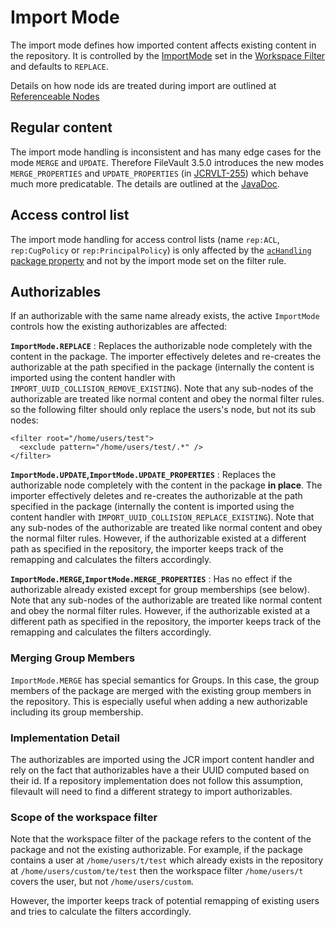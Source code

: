 <!--
   Licensed to the Apache Software Foundation (ASF) under one or more
   contributor license agreements.  See the NOTICE file distributed with
   this work for additional information regarding copyright ownership.
   The ASF licenses this file to You under the Apache License, Version 2.0
   (the "License"); you may not use this file except in compliance with
   the License.  You may obtain a copy of the License at

       http://www.apache.org/licenses/LICENSE-2.0

   Unless required by applicable law or agreed to in writing, software
   distributed under the License is distributed on an "AS IS" BASIS,
   WITHOUT WARRANTIES OR CONDITIONS OF ANY KIND, either express or implied.
   See the License for the specific language governing permissions and
   limitations under the License.
-->

Import Mode
===========
The import mode defines how imported content affects existing content in the repository. It is controlled by the [ImportMode][api.ImportMode] set in the [Workspace Filter](filter.html) and defaults to `REPLACE`. 

Details on how node ids are treated during import are outlined at [Referenceable Nodes](referenceablenodes.html)

<!-- MACRO{toc} -->

Regular content
----------------
The import mode handling is inconsistent and has many edge cases for the mode `MERGE` and `UPDATE`. Therefore FileVault 3.5.0 introduces the new modes `MERGE_PROPERTIES` and `UPDATE_PROPERTIES` (in [JCRVLT-255][JCRVLT-255]) which behave much more predicatable. The details are outlined at the [JavaDoc][api.ImportMode].

Access control list
----------------------------------------------------
The import mode handling for access control lists (name `rep:ACL`, `rep:CugPolicy` or `rep:PrincipalPolicy`) is  only affected by the [`acHandling` package property](properties.html) and not by the import mode set on the filter rule.

Authorizables
----------------------------------------------------
If an authorizable with the same name already exists, the active `ImportMode` controls how the existing authorizables are affected:

**`ImportMode.REPLACE`**
: Replaces the authorizable node completely with the content in the package. The importer effectively deletes and re-creates the authorizable at the path specified in the package (internally the content is imported using the content handler with `IMPORT_UUID_COLLISION_REMOVE_EXISTING`). Note that any sub-nodes of the authorizable are treated like normal content and obey the normal filter rules. so the following filter should only replace the users's node, but not its sub nodes:

````
<filter root="/home/users/test">
  <exclude pattern="/home/users/test/.*" />
</filter>
````


**`ImportMode.UPDATE`,`ImportMode.UPDATE_PROPERTIES`**
: Replaces the authorizable node completely with the content in the package **in place**. The importer effectively deletes and re-creates the authorizable at the path specified in the package (internally the content is imported using the content handler with `IMPORT_UUID_COLLISION_REPLACE_EXISTING`). Note that any sub-nodes of the authorizable are treated like normal content and obey the normal filter rules. However, if the authorizable existed at a different path as specified in the repository, the importer keeps track of the remapping and calculates the filters accordingly.


**`ImportMode.MERGE`,`ImportMode.MERGE_PROPERTIES`**
: Has no effect if the authorizable already existed except for group memberships (see below). Note that any sub-nodes of the authorizable are treated like normal content and obey the normal filter rules. However, if the authorizable existed at a different path as specified in the repository, the importer keeps track of the remapping and calculates the filters accordingly.

### Merging Group Members
`ImportMode.MERGE` has special semantics for Groups. In this case, the group members of the package are merged with the existing group members in the repository. This is especially useful when adding a new authorizable including its group membership.

### Implementation Detail
The authorizables are imported using the JCR import content handler and rely on the fact that authorizables have a their UUID computed based on their id. If a repository implementation does not follow this assumption, filevault will need to find a different strategy to import authorizables.


### Scope of the workspace filter
Note that the workspace filter of the package refers to the content of the package and not the existing authorizable. For example, if the package contains a user at `/home/users/t/test` which already exists in the repository at `/home/users/custom/te/test` then the workspace filter `/home/users/t` covers the user, but not `/home/users/custom`.

However, the importer keeps track of potential remapping of existing users and tries to calculate the filters accordingly.

[api.WorkspaceFilter]: apidocs/org/apache/jackrabbit/vault/fs/api/WorkspaceFilter.html
[api.ImportMode]: apidocs/org/apache/jackrabbit/vault/fs/api/ImportMode.html
[JCRVLT-255]: https://issues.apache.org/jira/browse/JCRVLT-255
